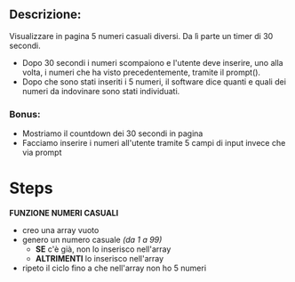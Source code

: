 ## Descrizione:
Visualizzare in pagina 5 numeri casuali diversi. Da lì parte un timer di 30 secondi.
- Dopo 30 secondi i numeri scompaiono e l'utente deve inserire, uno alla volta, i numeri che ha visto precedentemente, tramite il prompt().
- Dopo che sono stati inseriti i 5 numeri, il software dice quanti e quali dei numeri da indovinare sono stati individuati.
### Bonus:
- Mostriamo il countdown dei 30 secondi in pagina
- Facciamo inserire i numeri all'utente tramite 5 campi di input invece che via prompt

# Steps

**FUNZIONE NUMERI CASUALI**
- creo una array vuoto
- genero un numero casuale *(da 1 a 99)*
    - **SE** c'è già, non lo inserisco nell'array
    - **ALTRIMENTI** lo inserisco nell'array
- ripeto il ciclo fino a che nell'array non ho 5 numeri